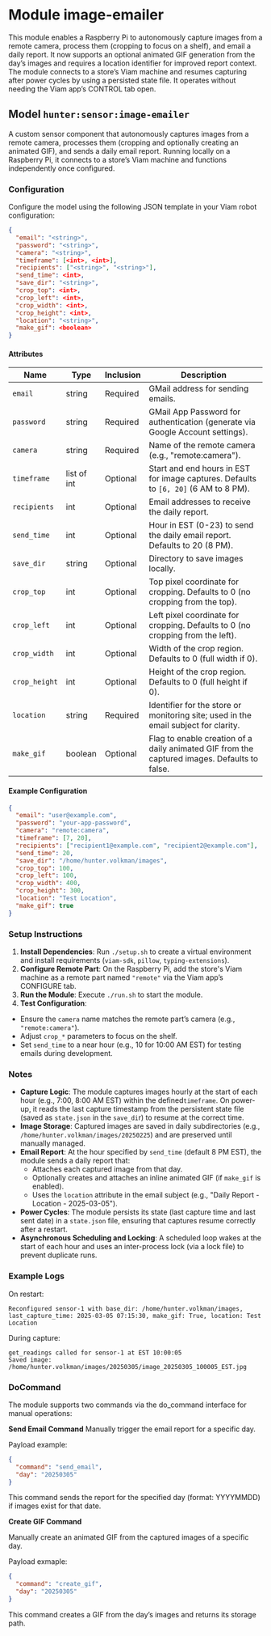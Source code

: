 # Module image-emailer

This module enables a Raspberry Pi to autonomously capture images from a remote camera, process them (cropping to focus on a shelf), and email a daily report. It now supports an optional animated GIF generation from the day’s images and requires a location identifier for improved report context. The module connects to a store’s Viam machine and resumes capturing after power cycles by using a persisted state file. It operates without needing the Viam app’s CONTROL tab open.

## Model `hunter:sensor:image-emailer`

A custom sensor component that autonomously captures images from a remote camera, processes them (cropping and optionally creating an animated GIF), and sends a daily email report. Running locally on a Raspberry Pi, it connects to a store’s Viam machine and functions independently once configured.

### Configuration

Configure the model using the following JSON template in your Viam robot configuration:

```json
{
  "email": "<string>",
  "password": "<string>",
  "camera": "<string>",
  "timeframe": [<int>, <int>],
  "recipients": ["<string>", "<string>"],
  "send_time": <int>,
  "save_dir": "<string>",
  "crop_top": <int>,
  "crop_left": <int>,
  "crop_width": <int>,
  "crop_height": <int>,
  "location": "<string>",
  "make_gif": <boolean>
}

```

#### Attributes


| Name          | Type   | Inclusion | Description                |
|---------------|--------|-----------|----------------------------|
| `email` | string  | Required  | GMail address for sending emails. |
| `password` | string | Required  | GMail App Password for authentication (generate via Google Account settings). |
| `camera` | string | Required  | Name of the remote camera (e.g., "remote:camera"). |
| `timeframe` | list of int | Optional  | Start and end hours in EST for image captures. Defaults to `[6, 20]` (6 AM to 8 PM). |
| `recipients` | int | Optional  |Email addresses to receive the daily report. |
| `send_time` | int | Optional  | Hour in EST (0-23) to send the daily email report. Defaults to 20 (8 PM). |
| `save_dir` | string | Optional  | Directory to save images locally. |
| `crop_top` | int | Optional  | Top pixel coordinate for cropping. Defaults to 0 (no cropping from the top). |
| `crop_left` | int | Optional  | Left pixel coordinate for cropping. Defaults to 0 (no cropping from the left). |
| `crop_width` | int | Optional  | Width of the crop region. Defaults to 0 (full width if 0). |
| `crop_height` | int | Optional  | Height of the crop region. Defaults to 0 (full height if 0). |
| `location` | string | Required  | Identifier for the store or monitoring site; used in the email subject for clarity. |
| `make_gif` | boolean | Optional  | Flag to enable creation of a daily animated GIF from the captured images. Defaults to false. |


#### Example Configuration

```json
{
  "email": "user@example.com",
  "password": "your-app-password",
  "camera": "remote:camera",
  "timeframe": [7, 20],
  "recipients": ["recipient1@example.com", "recipient2@example.com"],
  "send_time": 20,
  "save_dir": "/home/hunter.volkman/images",
  "crop_top": 100,
  "crop_left": 100,
  "crop_width": 400,
  "crop_height": 300,
  "location": "Test Location",
  "make_gif": true
}
```

### Setup Instructions

1. **Install Dependencies**: Run `./setup.sh` to create a virtual environment and install requirements (`viam-sdk`, `pillow`, `typing-extensions`).
2. **Configure Remote Part**: On the Raspberry Pi, add the store's Viam machine as a remote part named `"remote"` via the Viam app’s CONFIGURE tab.
3. **Run the Module**: Execute `./run.sh` to start the module.
4. **Test Configuration**:
* Ensure the `camera` name matches the remote part’s camera (e.g., `"remote:camera"`).
* Adjust `crop_*` parameters to focus on the shelf.
* Set `send_time` to a near hour (e.g., 10 for 10:00 AM EST) for testing emails during development.


### Notes
* **Capture Logic**: The module captures images hourly at the start of each hour (e.g., 7:00, 8:00 AM EST) within the defined`timeframe`. On power-up, it reads the last capture timestamp from the persistent state file (saved as `state.json` in the `save_di`r) to resume at the correct time.
* **Image Storage**: Captured images are saved in daily subdirectories (e.g., `/home/hunter.volkman/images/20250225`) and are preserved until manually managed.
* **Email Report**: At the hour specified by `send_time` (default 8 PM EST), the module sends a daily report that:
    * Attaches each captured image from that day.
    * Optionally creates and attaches an inline animated GIF (if `make_gif` is enabled).
    * Uses the `location` attribute in the email subject (e.g., "Daily Report - Location - 2025-03-05").
* **Power Cycles**: The module persists its state (last capture time and last sent date) in a `state.json` file, ensuring that captures resume correctly after a restart.
* **Asynchronous Scheduling and Locking**: A scheduled loop wakes at the start of each hour and uses an inter-process lock (via a lock file) to prevent duplicate runs.

### Example Logs

On restart:
```text
Reconfigured sensor-1 with base_dir: /home/hunter.volkman/images, last_capture_time: 2025-03-05 07:15:30, make_gif: True, location: Test Location
```

During capture:
```text
get_readings called for sensor-1 at EST 10:00:05
Saved image: /home/hunter.volkman/images/20250305/image_20250305_100005_EST.jpg
```

### DoCommand

The module supports two commands via the do_command interface for manual operations:

**Send Email Command**
Manually trigger the email report for a specific day.

Payload example:
```json
{
  "command": "send_email",
  "day": "20250305"
}
```

This command sends the report for the specified day (format: YYYYMMDD) if images exist for that date.

**Create GIF Command**

Manually create an animated GIF from the captured images of a specific day.

Payload exmaple:
```json
{
  "command": "create_gif",
  "day": "20250305"
}
```

This command creates a GIF from the day’s images and returns its storage path.
